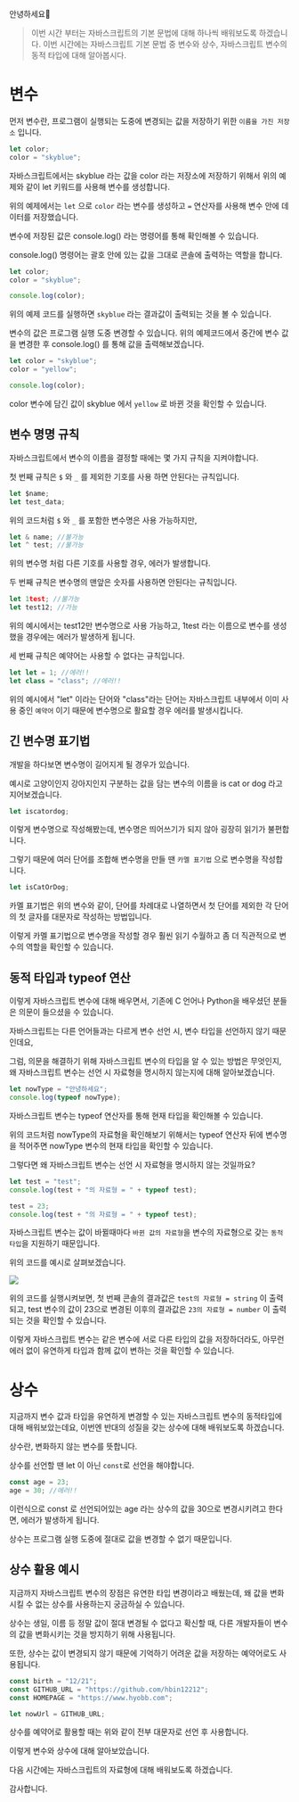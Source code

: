 안녕하세요🙆

> 이번 시간 부터는 자바스크립트의 기본 문법에 대해 하나씩 배워보도록 하겠습니다.
> 이번 시간에는 자바스크립트 기본 문법 중 변수와 상수, 자바스크립트 변수의 동적 타입에 대해 알아봅시다.

# 변수

먼저 변수란, 프로그램이 실행되는 도중에 변경되는 값을 저장하기 위한 `이름을 가진 저장소` 입니다.

```js
let color;
color = "skyblue";
```

자바스크립트에서는 skyblue 라는 값을 color 라는 저장소에 저장하기 위해서
위의 예제와 같이 let 키워드를 사용해 변수를 생성합니다.

위의 예제에서는 `let` 으로 `color` 라는 변수를 생성하고 `=` 연산자를 사용해 변수 안에 데이터를 저장했습니다.

변수에 저장된 값은 console.log() 라는 명령어를 통해 확인해볼 수 있습니다.

console.log() 명령어는 괄호 안에 있는 값을 그대로 콘솔에 출력하는 역할을 합니다.

```js
let color;
color = "skyblue";

console.log(color);
```

위의 예제 코드를 실행하면 `skyblue` 라는 결과값이 출력되는 것을 볼 수 있습니다.

변수의 값은 프로그램 실행 도중 변경할 수 있습니다.
위의 예제코드에서 중간에 변수 값을 변경한 후 console.log() 를 통해 값을 출력해보겠습니다.

```js
let color = "skyblue";
color = "yellow";

console.log(color);
```

color 변수에 담긴 값이 skyblue 에서 `yellow` 로 바뀐 것을 확인할 수 있습니다.

## 변수 명명 규칙

자바스크립트에서 변수의 이름을 결정할 때에는 몇 가지 규칙을 지켜야합니다.

첫 번째 규칙은 `$` 와 `_` 를 제외한 기호를 사용 하면 안된다는 규칙입니다.

```js
let $name;
let test_data;
```

위의 코드처럼 `$` 와 `_` 를 포함한 변수명은 사용 가능하지만,

```js
let & name; //불가능
let ^ test; //불가능
```

위의 변수명 처럼 다른 기호를 사용할 경우, 에러가 발생합니다.

두 번째 규칙은 변수명의 맨앞은 숫자를 사용하면 안된다는 규칙입니다.

```js
let 1test; //불가능
let test12; //가능
```

위의 예시에서는 test12만 변수명으로 사용 가능하고, 1test 라는 이름으로 변수를 생성했을 경우에는 에러가 발생하게 됩니다.

세 번째 규칙은 예약어는 사용할 수 없다는 규칙입니다.

```js
let let = 1; //에러!!
let class = "class"; //에러!!
```

위의 예시에서 "let" 이라는 단어와 "class"라는 단어는 자바스크립트 내부에서 이미 사용 중인 `예약어` 이기 때문에 변수명으로 활요할 경우 에러를 발생시킵니다.

## 긴 변수명 표기법

개발을 하다보면 변수명이 길어지게 될 경우가 있습니다.

예시로 고양이인지 강아지인지 구분하는 값을 담는 변수의 이름을 is cat or dog 라고 지어보겠습니다.

```js
let iscatordog;
```

이렇게 변수명으로 작성해봤는데, 변수명은 띄어쓰기가 되지 않아 굉장히 읽기가 불편합니다.

그렇기 때문에 여러 단어를 조합해 변수명을 만들 땐 `카멜 표기법` 으로 변수명을 작성합니다.

```js
let isCatOrDog;
```

카멜 표기법은 위의 변수와 같이, 단어를 차례대로 나열하면서 첫 단어를 제외한 각 단어의 첫 글자를 대문자로 작성하는 방법입니다.

이렇게 카멜 표기법으로 변수명을 작성할 경우 훨씬 읽기 수월하고 좀 더 직관적으로 변수의 역할을 확인할 수 있습니다.

## 동적 타입과 typeof 연산

이렇게 자바스크립트 변수에 대해 배우면서, 기존에 C 언어나 Python을 배우셨던 분들은 의문이 들으셨을 수 있습니다.

자바스크립트는 다른 언어들과는 다르게 변수 선언 시, 변수 타입을 선언하지 않기 때문인데요,

그럼, 의문을 해결하기 위해
자바스크립트 변수의 타입을 알 수 있는 방법은 무엇인지,
왜 자바스크립트 변수는 선언 시 자료형을 명시하지 않는지에 대해 알아보겠습니다.

```js
let nowType = "안녕하세요";
console.log(typeof nowType);
```

자바스크립트 변수는 typeof 연산자를 통해 현재 타입을 확인해볼 수 있습니다.

위의 코드처럼 nowType의 자료형을 확인해보기 위해서는 typeof 연산자 뒤에 변수명을 적어주면 nowType 변수의 현재 타입을 확인할 수 있습니다.

그렇다면 왜 자바스크립트 변수는 선언 시 자료형을 명시하지 않는 것일까요?

```js
let test = "test";
console.log(test + "의 자료형 = " + typeof test);

test = 23;
console.log(test + "의 자료형 = " + typeof test);
```

자바스크립트 변수는 값이 바뀔때마다 `바뀐 값의 자료형`을 변수의 자료형으로 갖는 `동적 타입`을 지원하기 때문입니다.

위의 코드를 예시로 살펴보겠습니다.

![](https://velog.velcdn.com/images/hbin12212/post/4732847c-c657-4480-876c-dc9c9b7a3c77/image.png)

위의 코드를 실행시켜보면, 첫 번째 콘솔의 결과값은 `test의 자료형 = string` 이 출력되고, test 변수의 값이 23으로 변경된 이후의 결과값은
`23의 자료형 = number` 이 출력되는 것을 확인할 수 있습니다.

이렇게 자바스크립트 변수는 같은 변수에 서로 다른 타입의 값을 저장하더라도, 아무런 에러 없이 유연하게 타입과 함께 값이 변하는 것을 확인할 수 있습니다.

# 상수

지금까지 변수 값과 타입을 유연하게 변경할 수 있는 자바스크립트 변수의 동적타입에 대해 배워보았는데요,
이번엔 반대의 성질을 갖는 상수에 대해 배워보도록 하겠습니다.

상수란, 변화하지 않는 변수를 뜻합니다.

상수를 선언할 땐 let 이 아닌 `const`로 선언을 해야합니다.

```js
const age = 23;
age = 30; //에러!!
```

이런식으로 const 로 선언되어있는 age 라는 상수의 값을 30으로 변경시키려고 한다면, 에러가 발생하게 됩니다.

상수는 프로그램 실행 도중에 절대로 값을 변경할 수 없기 때문입니다.

## 상수 활용 예시

지금까지 자바스크립트 변수의 장점은 유연한 타입 변경이라고 배웠는데, 왜 값을 변화시킬 수 없는 상수를 사용하는지 궁금하실 수 있습니다.

상수는 생일, 이름 등 정말 값이 절대 변경될 수 없다고 확신할 때, 다른 개발자들이 변수의 값을 변화시키는 것을 방지하기 위해 사용됩니다.

또한, 상수는 값이 변경되지 않기 때문에 기억하기 어려운 값을 저장하는 예약어로도 사용됩니다.

```js
const birth = "12/21";
const GITHUB_URL = "https://github.com/hbin12212";
const HOMEPAGE = "https://www.hyobb.com";

let nowUrl = GITHUB_URL;
```

상수를 예약어로 활용할 때는 위와 같이 전부 대문자로 선언 후 사용합니다.

이렇게 변수와 상수에 대해 알아보았습니다.

다음 시간에는 자바스크립트의 자료형에 대해 배워보도록 하겠습니다.

감사합니다.
